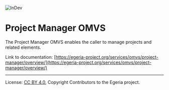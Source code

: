<!-- SPDX-License-Identifier: CC-BY-4.0 -->
<!-- Copyright Contributors to the Egeria project. -->

![InDev](../../../images/egeria-content-status-in-development.png#pagewidth)

# Project Manager OMVS

The Project Manager OMVS enables the caller to manage projects and related elements.

Link to documentation: [https://egeria-project.org/services/omvs/project-manager/overview/](https://egeria-project.org/services/omvs/project-manager/overview/)

----
License: [CC BY 4.0](https://creativecommons.org/licenses/by/4.0/),
Copyright Contributors to the Egeria project.